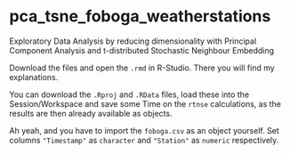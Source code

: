 # pca_tsne_foboga_weatherstations
Exploratory Data Analysis by reducing dimensionality with Principal Component Analysis and t-distributed Stochastic Neighbour Embedding

Download the files and open the `.rmd` in R-Studio. There you will find my explanations.

You can download the `.Rproj` and `.RData` files, load these into the Session/Workspace and save some Time on the `rtnse` calculations, as the results are then already available as objects.

Ah yeah, and you have to import the `foboga.csv` as an object yourself. Set columns `"Timestamp"` as `character` and `"Station"` as `numeric` respectively.
